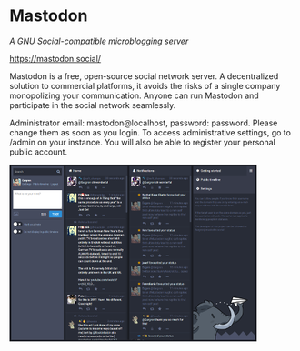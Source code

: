 # Mastodon
_A GNU Social-compatible microblogging server_

https://mastodon.social/

Mastodon is a free, open-source social network server. A decentralized solution to commercial platforms,
it avoids the risks of a single company monopolizing your communication.
Anyone can run Mastodon and participate in the social network seamlessly.

Administrator email: mastodon@localhost, password: password. Please change them as soon as you login.
To access administrative settings, go to /admin on your instance.
You will also be able to register your personal public account.

[![](screenshots/0_mastodon_index_small.png)](screenshots/0_mastodon_index.png)
